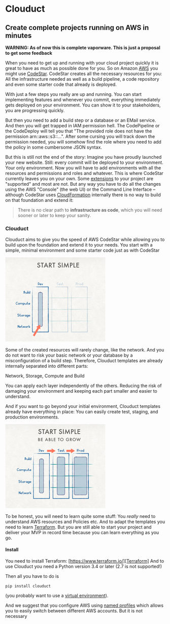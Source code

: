 # Clouduct
## Create complete projects running on AWS in minutes

**WARNING: As of now this is complete vaporware. This is just a proposal to get some feedback**

When you need to get up and running with your cloud project quickly it is great to have as much as possible done for you. So on Amazon [AWS][AWS] you might use [CodeStar][CodeStar]. CodeStar creates all the necessary resources for you: All the infrastructure needed as well as a build pipeline, a code repository and even some starter code that already is deployed. 

With just a few steps you really are up and running. You can start implementing features and whenever you commit, everything immediately gets deployed on your environment. You can show it to your stakeholders, you are progressing quickly. 

But then you need to add a build step or a database or an EMail service. And then you will get trapped in IAM permission hell. The CodePipeline or the CodeDeploy will tell you that "The provided role does not have the permission arn::aws::s3::...". After some cursing you will track down the permission needed, you will somehow find the role where you need to add the policy in some cumbersome JSON syntax.

But this is still not the end of the story: Imagine you have proudly launched your new website. Still: every commit will be deployed to your environment. Your only environment. Now you will have to add environments with all the resources and permissions and roles and whatever. This is where CodeStar currently leaves you on your own. Some [extensions][codestar-extend] to your project are "supported" and most are not. But any way you have to do all the changes using the AWS "Console" (the web UI) or the Command Line Interface – although CodeStar uses [CloudFormation][CloudFormation]  internally there is no way to build on that foundation and extend it:

> There is no clear path to **infrastructure as code**, which you will need sooner or later to keep your sanity.              

### Clouduct

Clouduct aims to give you the speed of AWS CodeStar while allowing you to build upon the foundation and extend it to your needs. You start with a simple, minimal environment and some starter code just as with CodeStar

![Starting simple][clouduct-start]

Some of the created resources will rarely change, like the network. And you do not want to risk your basic network or your database by a misconfiguration of a build step. Therefore, Clouduct templates are already internally separated into different parts:
 
Network, Storage, Compute and Build 

You can apply each layer independently of the others. Reducing the risk of damaging your environment and keeping each part smaller and easier to understand.

And if you want to go beyond your initial environment, Clouduct templates already have everything in place: You can easily create test, staging, and production environments.

![Grow your environment][clouduct-grow]


To be honest, you will need to learn quite some stuff: You _really_ need to understand AWS resources and Policies etc. And to adapt the templates you need to learn [Terraform][Terraform]. But you are still able to start your project and deliver your MVP in record time because you can learn everything as you go.

#### Install

You need to install Terraform: [https://www.terraform.io/][Terraform]
And to use Clouduct you need a Python version 3.4 or later (2.7 is not supported!)

Then all you have to do is 

    pip install clouduct
    
(you probably want to use a [virtual environment][venv]).

And we suggest that you configure AWS using [named profiles][aws-named-profiles] which allows you to easily switch between different AWS accounts. But it is not necessary 

    


[AWS]: https://aws.amazon.com/
[CodeStar]: https://aws.amazon.com/codestar/
[codestar-extend]: https://docs.aws.amazon.com/codestar/latest/userguide/how-to-change-project.html
[CloudFormation]: https://aws.amazon.com/cloudformation/
[clouduct-start]: clouduct-cropped-small.001.png "Starting Simple"
[clouduct-grow]: clouduct-cropped-small.002.png "Grow your environment"
[aws-named-profiles]: https://docs.aws.amazon.com/cli/latest/userguide/cli-multiple-profiles.html
[Terraform]: https://www.terraform.io/
[venv]: https://docs.python.org/3/library/venv.html